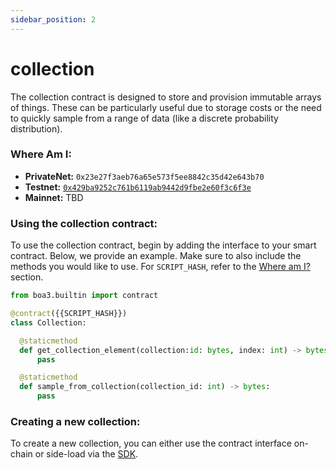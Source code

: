 ```yaml
---
sidebar_position: 2
---
```


# collection
The collection contract is designed to store and provision immutable arrays of things.  These can be particularly useful due to storage costs or
the need to quickly sample from a range of data (like a discrete probability distribution).

### Where Am I:
* **PrivateNet:** `0x23e27f3aeb76a65e573f5ee8842c35d42e643b70`
* **Testnet:** [`0x429ba9252c761b6119ab9442d9fbe2e60f3c6f3e`](https://dora.coz.io/contract/neo3/testnet_rc4/0x429ba9252c761b6119ab9442d9fbe2e60f3c6f3e)
* **Mainnet:** TBD

### Using the collection contract:
To use the collection contract, begin by adding the interface to your smart contract.  Below, we provide an example.  Make sure to also include the methods you would like to use. For `SCRIPT_HASH`, refer to the [Where am I?](#where-am-i) section.

```python
from boa3.builtin import contract

@contract({{SCRIPT_HASH}})
class Collection:

  @staticmethod
  def get_collection_element(collection:id: bytes, index: int) -> bytes:
      pass

  @staticmethod
  def sample_from_collection(collection_id: int) -> bytes:
      pass
```

### Creating a new collection:
To create a new collection, you can either use the contract interface on-chain or side-load via the [SDK](/docs/sdk/ts/classes/Collection#createcollection).




